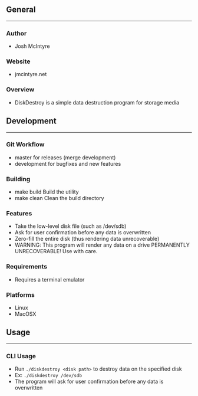 ## General
____________

### Author
* Josh McIntyre

### Website
* jmcintyre.net

### Overview
* DiskDestroy is a simple data destruction program for storage media

## Development
________________

### Git Workflow
* master for releases (merge development)
* development for bugfixes and new features

### Building
* make build
Build the utility
* make clean
Clean the build directory

### Features
* Take the low-level disk file (such as /dev/sdb)
* Ask for user confirmation before any data is overwritten
* Zero-fill the entire disk (thus rendering data unrecoverable)
* WARNING: This program will render any data on a drive PERMANENTLY UNRECOVERABLE! Use with care.

### Requirements
* Requires a terminal emulator

### Platforms
* Linux
* MacOSX

## Usage
____________

### CLI Usage
* Run `./diskdestroy <disk path>` to destroy data on the specified disk
* Ex: `./diskdestroy /dev/sdb`
* The program will ask for user confirmation before any data is overwritten
